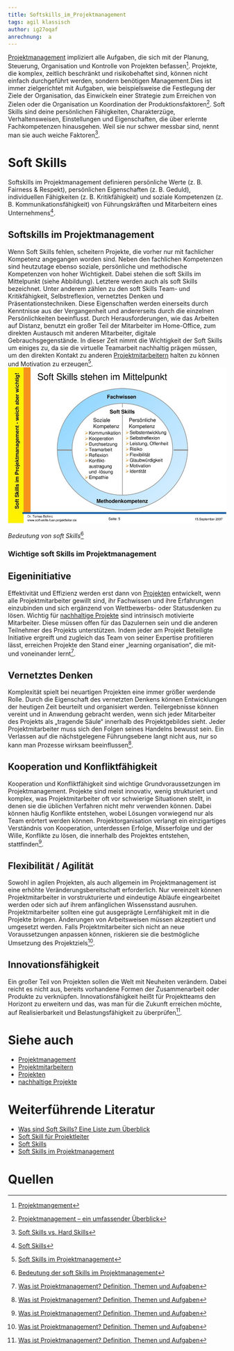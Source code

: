 ```yaml
---
title: Softskills_im_Projektmanagement
tags: agil klassisch
author: ig27oqaf
anrechnung:  a
---
```

[Projektmanagement](https://github.com/ig27oqaf/ManagingProjectsSuccessfully.github.io/blob/main/kb/Projektmanagement.md) impliziert alle Aufgaben, die sich mit der Planung, Steuerung, Organisation und Kontrolle von Projekten befassen[^1]. Projekte, die komplex, zeitlich beschränkt und risikobehaftet sind, können nicht einfach durchgeführt werden, sondern benötigen Management.Dies ist immer zielgerichtet mit Aufgaben, wie beispielsweise die Festlegung der Ziele der Organisation, das Einwickeln einer Strategie zum Erreichen von Zielen oder die Organisation un Koordination der Produktionsfaktoren[^2]. 
Soft Skills sind deine persönlichen Fähigkeiten, Charakterzüge, Verhaltensweisen, Einstellungen und Eigenschaften, die über erlernte Fachkompetenzen hinausgehen. Weil sie nur schwer messbar sind, nennt man sie auch weiche Faktoren[^3].


# Soft Skills
Softskills im Projektmanagement definieren persönliche Werte (z. B. Fairness & Respekt), persönlichen Eigenschaften (z. B. Geduld), individuellen Fähigkeiten (z. B. Kritikfähigkeit) und soziale Kompetenzen (z. B. Kommunikationsfähigkeit) von Führungskräften und Mitarbeitern eines Unternehmens[^4].

## Softskills im Projektmanagement

Wenn Soft Skills fehlen, scheitern Projekte, die vorher nur mit fachlicher Kompetenz angegangen worden sind. Neben den fachlichen Kompetenzen sind heutzutage ebenso soziale, persönliche und methodische Kompetenzen von hoher Wichtigkeit. Dabei stehen die soft Skills im Mittelpunkt (siehe Abbildung). Letztere werden auch als soft Skills bezeichnet. Unter anderem zählen zu den soft Skills Team- und Kritikfähigkeit, Selbstreflexion, vernetztes Denken und Präsentationstechniken. Diese Eigenschaften werden einerseits durch Kenntnisse aus der Vergangenheit und andererseits durch die einzelnen Persönlichkeiten beeinflusst. 
Durch Herausforderungen, wie das Arbeiten auf Distanz, benutzt ein großer Teil der Mitarbeiter im Home-Office, zum direkten Austausch mit anderen Mitarbeiter, digitale Gebrauchsgegenstände. In dieser Zeit nimmt die Wichtigkeit der Soft Skills um einiges zu, da sie die virtuelle Teamarbeit nachhaltig prägen müssen, um den direkten Kontakt zu anderen [Projektmitarbeitern](https://github.com/ig27oqaf/ManagingProjectsSuccessfully.github.io/blob/main/kb/Projektmitarbeiter.md) halten zu können und Motivation zu erzeugen[^5]. 
![Beispielabbildung](/kb/Softskills_im_Projektmanagement/Softskills.jpg)

*Bedeutung von soft Skills*[^6]

### Wichtige soft Skills im Projektmanagement
## Eigeninitiative

Effektivität und Effizienz werden erst dann von [Projekten](https://github.com/ig27oqaf/ManagingProjectsSuccessfully.github.io/blob/main/kb/Projekt.md) entwickelt, wenn alle Projektmitarbeiter gewillt sind, ihr Fachwissen und ihre Erfahrungen einzubinden und sich ergänzend von Wettbewerbs- oder Statusdenken zu lösen.
Wichtig für [nachhaltige Projekte](https://github.com/ig27oqaf/ManagingProjectsSuccessfully.github.io/blob/main/kb/Nachhaltige_Projekte.md) sind intrinsisch motivierte Mitarbeiter. Diese müssen offen für das Dazulernen sein und die anderen Teilnehmer des Projekts unterstützen. Indem jeder am Projekt Beteiligte Initiative ergreift und zugleich das Team von seiner Expertise profitieren lässt, erreichen Projekte den Stand einer „learning organisation“, die mit- und voneinander lernt[^7].

## Vernetztes Denken

Komplexität spielt bei neuartigen Projekten eine immer größer werdende Rolle. Durch die Eigenschaft des vernetzten Denkens können Entwicklungen der heutigen Zeit beurteilt und organisiert werden.
Teilergebnisse können vereint und in Anwendung gebracht werden, wenn sich jeder Mitarbeiter des Projekts als „tragende Säule“ innerhalb des Projektgebildes sieht.
Jeder Projektmitarbeiter muss sich den Folgen seines Handelns bewusst sein. Ein Verlassen auf die nächstgelegene Führungsebene langt nicht aus, nur so kann man Prozesse wirksam beeinflussen[^7].

## Kooperation und Konfliktfähigkeit

Kooperation und Konfliktfähigkeit sind wichtige Grundvoraussetzungen im Projektmanagement. 
Projekte sind meist innovativ, wenig strukturiert und komplex, was Projektmitarbeiter oft vor schwierige Situationen stellt, in denen sie die üblichen Verfahren nicht mehr verwenden können. Dabei können häufig Konflikte entstehen, wobei Lösungen vorwiegend nur als Team erörtert werden können.
Projektorganisation verlangt ein einzigartiges Verständnis von Kooperation, unterdessen Erfolge, Misserfolge und der Wille, Konflikte zu lösen, die innerhalb des Projektes entstehen, stattfinden[^7]. 

## Flexibilität / Agilität

Sowohl in agilen Projekten, als auch allgemein im Projektmanagement ist eine erhöhte Veränderungsbereitschaft erforderlich. Nur vereinzelt können Projektmitarbeiter in vorstrukturierte und eindeutige Abläufe eingearbeitet werden oder sich auf ihrem anfänglichen Wissensstand ausruhen. Projektmitarbeiter sollten eine gut ausgeprägte Lernfähigkeit mit in die Projekte bringen.
Änderungen von Arbeitsweisen müssen akzeptiert und umgesetzt werden. Falls Projektmitarbeiter sich nicht an neue Voraussetzungen anpassen können, riskieren sie die bestmögliche Umsetzung des Projektziels[^7].

## Innovationsfähigkeit

Ein großer Teil von Projekten sollen die Welt mit Neuheiten verändern. Dabei reicht es nicht aus, bereits vorhandene Formen der Zusammenarbeit oder Produkte zu verknüpfen.
Innovationsfähigkeit heißt für Projektteams den Horizont zu erweitern und das, was man für die Zukunft erreichen möchte, auf Realisierbarkeit und Belastungsfähigkeit zu überprüfen[^7].







# Siehe auch

* [Projektmanagement](https://github.com/ig27oqaf/ManagingProjectsSuccessfully.github.io/blob/main/kb/Projektmanagement.md)
* [Projektmitarbeitern](https://github.com/ig27oqaf/ManagingProjectsSuccessfully.github.io/blob/main/kb/Projektmitarbeiter.md) 
* [Projekten](https://github.com/ig27oqaf/ManagingProjectsSuccessfully.github.io/blob/main/kb/Projekt.md)
* [nachhaltige Projekte](https://github.com/ig27oqaf/ManagingProjectsSuccessfully.github.io/blob/main/kb/Nachhaltige_Projekte.md)

# Weiterführende Literatur

* [Was sind Soft Skills? Eine Liste zum Überblick](https://www.praktikum.info/karrieremagazin/bewerbung/soft-skills)
* [Soft Skill für Projektleiter](https://books.google.de/books?hl=de&lr=&id=TvON_zzzsz0C&oi=fnd&pg=PP1&dq=softskills+im+projektmanagement&ots=xlYTJQDLme&sig=sG5Kx6Ci1GiSxt2-xACBdZTGDs0#v=onepage&q=softskills%20im%20projektmanagement&f=false)
* [Soft Skills](https://www.projektmagazin.de/glossarterm/soft-skills)
* [Soft Skills im Projektmanagement](https://www.kayenta.de/training-seminar/artikel/soft-skills-projektmanager-projektmanagement.html)


# Quellen

[^1]: [Projektmangement](https://www.inloox.de/projektmanagement/)
[^2]: [Projektmanagement – ein umfassender Überblick](https://www.factro.de/blog/projektmanagement/)
[^3]: [Soft Skills vs. Hard Skills](https://www.jobteaser.com/de/advices/420-soft-skills-vs-hard-skills-was-ist-der-unterschied)
[^4]: [Soft Skills](https://www.inloox.de/projektmanagement-glossar/soft-skills/)
[^5]: [Soft Skills im Projektmanagement](https://www.vdi-wissensforum.de/weiterbildung-persoenlichkeit/soft-skills-im-projektmanagement/)
[^6]: [Bedeutung der soft Skills im Projektmanagement](https://docplayer.org/273268-Agenda-soft-skills-was-ist-das-genau-das-projektmanagement-und-seine-weiche-seite-teams-fuehren-ganz-einfach.html)
[^7]: [Was ist Projektmanagement? Definition, Themen und Aufgaben](https://www.projektmagazin.de/projektmanagement-kompakt)


